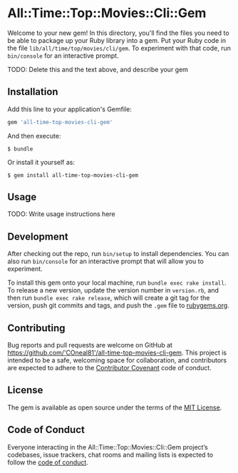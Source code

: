 # All::Time::Top::Movies::Cli::Gem

Welcome to your new gem! In this directory, you'll find the files you need to be able to package up your Ruby library into a gem. Put your Ruby code in the file `lib/all/time/top/movies/cli/gem`. To experiment with that code, run `bin/console` for an interactive prompt.

TODO: Delete this and the text above, and describe your gem

## Installation

Add this line to your application's Gemfile:

```ruby
gem 'all-time-top-movies-cli-gem'
```

And then execute:

    $ bundle

Or install it yourself as:

    $ gem install all-time-top-movies-cli-gem

## Usage

TODO: Write usage instructions here

## Development

After checking out the repo, run `bin/setup` to install dependencies. You can also run `bin/console` for an interactive prompt that will allow you to experiment.

To install this gem onto your local machine, run `bundle exec rake install`. To release a new version, update the version number in `version.rb`, and then run `bundle exec rake release`, which will create a git tag for the version, push git commits and tags, and push the `.gem` file to [rubygems.org](https://rubygems.org).

## Contributing

Bug reports and pull requests are welcome on GitHub at https://github.com/'COneal81'/all-time-top-movies-cli-gem. This project is intended to be a safe, welcoming space for collaboration, and contributors are expected to adhere to the [Contributor Covenant](http://contributor-covenant.org) code of conduct.

## License

The gem is available as open source under the terms of the [MIT License](https://opensource.org/licenses/MIT).

## Code of Conduct

Everyone interacting in the All::Time::Top::Movies::Cli::Gem project’s codebases, issue trackers, chat rooms and mailing lists is expected to follow the [code of conduct](https://github.com/'COneal81'/all-time-top-movies-cli-gem/blob/master/CODE_OF_CONDUCT.md).
